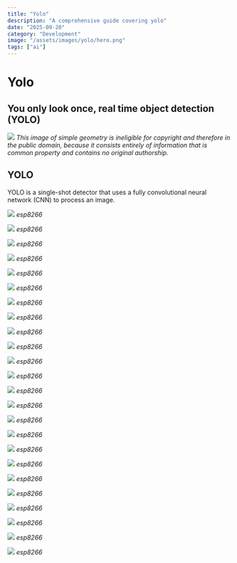 ```yaml
---
title: "Yolo"
description: "A comprehensive guide covering yolo"
date: "2025-09-20"
category: "Development"
image: "/assets/images/yolo/hero.png"
tags: ["ai"]
---
```


# Yolo

## You only look once, real time object detection (YOLO)

![](/assets/images/yolo/chatgpt-logo.svg)
*This image of simple geometry is ineligible for copyright and therefore in the public domain, because it consists entirely of information that is common property and contains no original authorship.*


## YOLO

YOLO is a single-shot detector that uses a fully convolutional neural network (CNN) to process an image.

![](/assets/images/yolo/screen-shot-2021-03-06-at-9.28.36-pm-1596x894.png)
*esp8266*

![](/assets/images/yolo/screen-shot-2021-03-06-at-9.28.36-pm-1596x894.png)
*esp8266*

![](/assets/images/yolo/screen-shot-2021-03-06-at-9.28.36-pm-1596x894.png)
*esp8266*

![](/assets/images/yolo/screen-shot-2021-03-06-at-9.28.36-pm-1596x894.png)
*esp8266*

![](/assets/images/yolo/screen-shot-2021-03-06-at-9.28.36-pm-1596x894.png)
*esp8266*

![](/assets/images/yolo/screen-shot-2021-03-06-at-9.28.36-pm-1596x894.png)
*esp8266*

![](/assets/images/yolo/screen-shot-2021-03-06-at-9.28.36-pm-1596x894.png)
*esp8266*

![](/assets/images/yolo/screen-shot-2021-03-06-at-9.28.36-pm-1596x894.png)
*esp8266*

![](/assets/images/yolo/screen-shot-2021-03-06-at-9.28.36-pm-1596x894.png)
*esp8266*

![](/assets/images/yolo/screen-shot-2021-03-06-at-9.28.36-pm-1596x894.png)
*esp8266*

![](/assets/images/yolo/screen-shot-2021-03-06-at-9.28.36-pm-1596x894.png)
*esp8266*

![](/assets/images/yolo/screen-shot-2021-03-06-at-9.28.36-pm-1596x894.png)
*esp8266*

![](/assets/images/yolo/screen-shot-2021-03-06-at-9.28.36-pm-1596x894.png)
*esp8266*

![](/assets/images/yolo/screen-shot-2021-03-06-at-9.28.36-pm-1596x894.png)
*esp8266*

![](/assets/images/yolo/screen-shot-2021-03-06-at-9.28.36-pm-1596x894.png)
*esp8266*

![](/assets/images/yolo/screen-shot-2021-03-06-at-9.28.36-pm-1596x894.png)
*esp8266*

![](/assets/images/yolo/screen-shot-2021-03-06-at-9.28.36-pm-1596x894.png)
*esp8266*

![](/assets/images/yolo/screen-shot-2021-03-06-at-9.28.36-pm-1596x894.png)
*esp8266*

![](/assets/images/yolo/screen-shot-2021-03-06-at-9.28.36-pm-1596x894.png)
*esp8266*

![](/assets/images/yolo/screen-shot-2021-03-06-at-9.28.36-pm-1596x894.png)
*esp8266*

![](/assets/images/yolo/screen-shot-2021-03-06-at-9.28.36-pm-1596x894.png)
*esp8266*

![](/assets/images/yolo/screen-shot-2021-03-06-at-9.28.36-pm-1596x894.png)
*esp8266*

![](/assets/images/yolo/screen-shot-2021-03-06-at-9.28.36-pm-1596x894.png)
*esp8266*

![](/assets/images/yolo/screen-shot-2021-03-06-at-9.28.36-pm-1596x894.png)
*esp8266*
